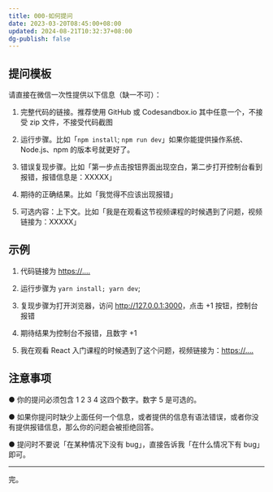 ```yaml
---
title: 000-如何提问
date: 2023-03-20T08:45:00+08:00
updated: 2024-08-21T10:32:37+08:00
dg-publish: false
---
```


## 提问模板

请直接在微信一次性提供以下信息（缺一不可）：

1. 完整代码的链接。推荐使用 GitHub 或 Codesandbox.io 其中任意一个，不接受 zip 文件，不接受代码截图

2. 运行步骤。比如「`npm install`; `npm run dev`」如果你能提供操作系统、Node.js、npm 的版本号就更好了。

3. 错误复现步骤。比如「第一步点击按钮界面出现空白，第二步打开控制台看到报错，报错信息是：XXXXX」

4. 期待的正确结果。比如「我觉得不应该出现报错」

5. 可选内容：上下文。比如「我是在观看这节视频课程的时候遇到了问题，视频链接为：XXXXX」

## 示例

1. 代码链接为 <https://....>

2. 运行步骤为 `yarn install; yarn dev`;

3. 复现步骤为打开浏览器，访问 <http://127.0.0.1:3000>，点击 +1 按钮，控制台报错

4. 期待结果为控制台不报错，且数字 +1

5. 我在观看 React 入门课程的时候遇到了这个问题，视频链接为：<https://....>

## 注意事项

● 你的提问必须包含 1 2 3 4 这四个数字。数字 5 是可选的。

● 如果你提问时缺少上面任何一个信息，或者提供的信息有语法错误，或者你没有提供报错信息，那么你的问题会被拒绝回答。

● 提问时不要说「在某种情况下没有 bug」，直接告诉我「在什么情况下有 bug」即可。

---

完。
